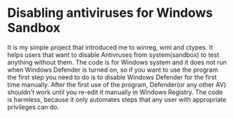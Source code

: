 # Disabling antiviruses for Windows Sandbox 
It is my simple project that introduced me to winreg, wmi and ctypes. It helps users that want to disable Antivruses from system(sandbox) to test anything without them.
The code is for Windows system and it does not run when Windows Defender is turned on, so if you want to use the program the first step you need to do is to disable Windows Defender for the first time manually.
After the first use of the program, Defender(or any other AV) shouldn't work until you re-edit it manually in Windows Registry.
The code is harmless, because it only automates steps that any user with appropriate privileges can do.
